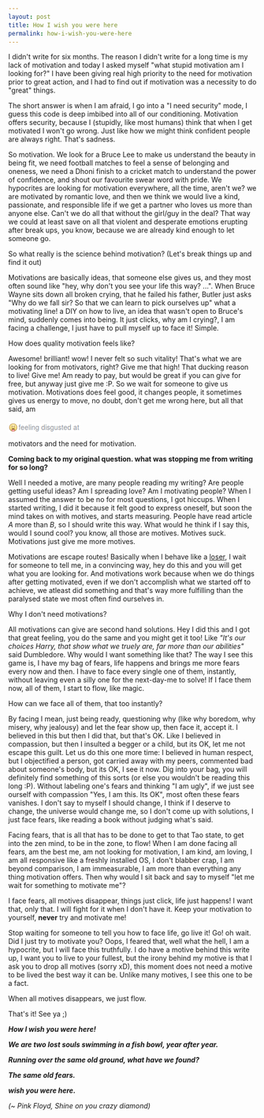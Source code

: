 ```yaml
---
layout: post
title: How I wish you were here
permalink: how-i-wish-you-were-here
---
```


I didn't write for six months. The reason I didn't write for a long time is my lack of motivation and today I asked myself "what stupid motivation am I looking for?" I have been giving real high priority to the need for motivation prior to great action, and I had to find out if motivation was a necessity to do "great" things.

The short answer is when I am afraid, I go into a "I need security" mode, I guess this code is deep imbibed into all of our conditioning. Motivation offers security, because I (stupidly, like most humans) think that when I get motivated I won't go wrong. Just like how we might think confident people are always right. That's sadness.

So motivation. We look for a Bruce Lee to make us understand the beauty in being fit, we need football matches to feel a sense of belonging and oneness, we need a Dhoni finish to a cricket match to understand the power of confidence, and shout our favourite swear word with pride. We hypocrites are looking for motivation everywhere, all the time, aren't we? we are motivated by romantic love, and then we think we would live a kind, passionate, and responsible life if we get a partner who loves us more than anyone else. Can't we do all that without the girl/guy in the deal? That way we could at least save on all that violent and desperate emotions erupting after break ups, you know, because we are already kind enough to let someone go.

<p class="message">
So what really is the science behind motivation?
(Let's break things up and find it out)
</p>

Motivations are basically ideas, that someone else gives us, and they most often sound like "hey, why don't you see your life this way? ...". When Bruce Wayne sits down all broken crying, that he failed his father, Butler just asks "Why do we fall sir? So that we can learn to pick ourselves up" what a motivating line! a DIY on how to live, an idea that wasn't open to Bruce's mind, suddenly comes into being. It just clicks, why am I crying?, I am facing a challenge, I just have to pull myself up to face it! Simple.

<p class="message">
How does quality motivation feels like?
</p>

Awesome! brilliant! wow! I never felt so such vitality! That's what we are looking for from motivators, right? Give me that high! That ducking reason to live! Give me! Am ready to pay, but would be great if you can give for free, but anyway just give me :P. So we wait for someone to give us motivation. Motivations does feel good, it changes people, it sometimes gives us energy to move, no doubt, don't get me wrong here, but all that said, am

<img src="./imgs/feeling_disgusted_at.png" alt="feeling disgusted at" align="middle">

motivators and the need for motivation.

**Coming back to my original question. what was stopping me from writing for so long?**

Well I needed a motive, are many people reading my writing? Are people getting useful ideas? Am I spreading love? Am I motivating people? When I assumed the answer to be no for most questions, I got hiccups. When I started writing, I did it because it felt good to express oneself, but soon the mind takes on with motives, and starts measuring. People have read article *A* more than *B*, so I should write this way. What would he think if I say this, would I sound cool? you know, all those are motives. Motives suck. Motivations just give me more motives.

Motivations are escape routes! Basically when I behave like a [loser](http://www.urbandictionary.com/define.php?term=loser), I wait for someone to tell me, in a convincing way, hey do this and you will get what you are looking for. And motivations work because when we do things after getting motivated, even if we don't accomplish what we started off to achieve, we atleast did something and that's way more fulfilling than the paralysed state we most often find ourselves in.

<p class="message">
Why I don't need motivations?
</p>

All motivations can give are second hand solutions. Hey I did this and I got that great feeling, you do the same and you might get it too! Like *"It's our choices Harry, that show what we truely are, far more than our abilities"* said Dumbledore. Why would I want something like that? The way I see this game is, I have my bag of fears, life happens and brings me more fears every now and then. I have to face every single one of them, instantly, without leaving even a silly one for the next-day-me to solve! If I face them now, all of them, I start to flow, like magic.

<p class="message">
How can we face all of them, that too instantly?
</p>

By facing I mean, just being ready, questioning why (like why boredom, why misery, why jealousy) and let the fear show up, then face it, accept it. I believed in this but then I did that, but that's OK. Like I believed in compassion, but then I insulted a begger or a child, but its OK, let me not escape this guilt. Let us do this one more time: I believed in human respect, but I objectified a person, got carried away with my peers, commented bad about someone's body, but its OK, I see it now. Dig into your bag, you will definitely find something of this sorts (or else you wouldn't be reading this long :P). Without labeling one's fears and thinking "I am ugly", if we just see ourself with compassion "Yes, I am this. Its OK", most often these fears vanishes. I don't say to myself I should change, I think if I deserve to change, the universe would change me, so I don't come up with solutions, I just face fears, like reading a book without judging what's said.

 Facing fears, that is all that has to be done to get to that Tao state, to get into the zen mind, to be in the zone, to flow! When I am done facing all fears, am the best me, am not looking for motivation, I am kind, am loving, I am all responsive like a freshly installed OS, I don't blabber crap, I am beyond comparison, I am immeasurable, I am more than everything any thing motivation offers. Then why would I sit back and say to myself "let me wait for something to motivate me"?

I face fears, all motives disappear, things just click, life just happens! I want that, only that. I will fight for it when I don't have it. Keep your motivation to yourself, **never** try and motivate me!

Stop waiting for someone to tell you how to face life, go live it! Go! oh wait. Did I just try to motivate you? Oops, I feared that, well what the hell, I am a hypocrite, but I will face this truthfully. I do have a motive behind this write up, I want you to live to your fullest, but the irony behind my motive is that I ask you to drop all motives (sorry xD), this moment does not need a motive to be lived the best way it can be. Unlike many motives, I see this one to be a fact.

<p class="message">
When all motives disappears, we just flow.  
</p>

That's it! See ya ;)

***How I wish you were here!***

***We are two lost souls swimming in a fish bowl, year after year.***

***Running over the same old ground, what have we found?***

***The same old fears.***

***wish you were here.***

*(~ Pink Floyd, Shine on you crazy diamond)*
